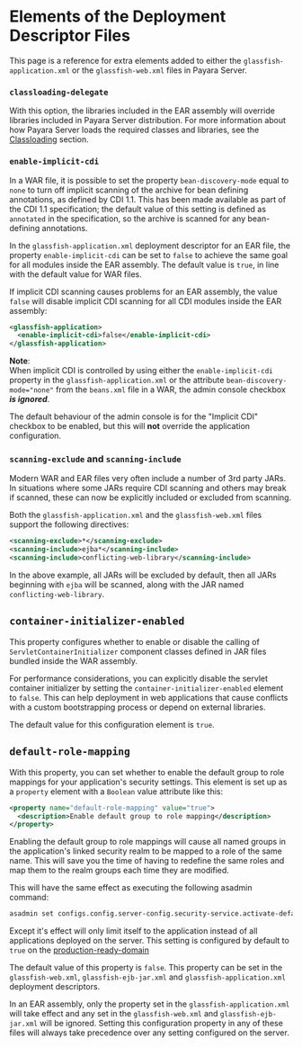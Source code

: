 # Elements of the Deployment Descriptor Files
This page is a reference for extra elements added to either the `glassfish-application.xml` or the `glassfish-web.xml` files in Payara Server.

### `classloading-delegate`
With this option, the libraries included in the EAR assembly will override libraries included in Payara Server distribution. 
For more information about how Payara Server loads the required classes and libraries, see the [Classloading](../classloading.md) section.

### `enable-implicit-cdi`

In a WAR file, it is possible to set the property `bean-discovery-mode` equal to `none` to turn off implicit scanning of the archive for bean defining annotations, as defined by CDI 1.1. This has been made available as part of the CDI 1.1 specification; the default value of this setting is defined as `annotated` in the specification, so the archive is scanned for any bean-defining annotations.

In the `glassfish-application.xml` deployment descriptor for an EAR file, the property `enable-implicit-cdi` can be set to `false` to achieve the same goal for all modules inside the EAR assembly. The default value is `true`, in line with the default value for WAR files.

If implicit CDI scanning causes problems for an EAR assembly, the value `false` will disable implicit CDI scanning for all CDI modules inside the EAR assembly:

```xml
<glassfish-application>
  <enable-implicit-cdi>false</enable-implicit-cdi>
</glassfish-application>
```

**Note**:  
When implicit CDI is controlled by using either the `enable-implicit-cdi` property in the `glassfish-application.xml` or the attribute `bean-discovery-mode="none"` from the `beans.xml` file in a WAR, the admin console checkbox ***is ignored***.

The default behaviour of the admin console is for the "Implicit CDI" checkbox to be enabled, but this will **not** override the application configuration.

### `scanning-exclude` and `scanning-include`
Modern WAR and EAR files very often include a number of 3rd party JARs. In situations where some JARs require CDI scanning and others may break if scanned, these can now be explicitly included or excluded from scanning.

Both the `glassfish-application.xml` and the `glassfish-web.xml` files support the following directives:

```xml
<scanning-exclude>*</scanning-exclude>
<scanning-include>ejba*</scanning-include>
<scanning-include>conflicting-web-library</scanning-include>
```

In the above example, all JARs will be excluded by default, then all JARs beginning with `ejba` will be scanned, along with the JAR named `conflicting-web-library`.

## `container-initializer-enabled`

This property configures whether to enable or disable the calling of `ServletContainerInitializer` component classes defined in JAR files bundled inside the WAR assembly.

For performance considerations, you can explicitly disable the servlet container initializer by setting the `container-initializer-enabled` element to `false`. This can help deployment in web applications that cause conflicts with a custom bootstrapping process or depend on external libraries.

The default value for this configuration element is `true`.

## `default-role-mapping`

With this property, you can set whether to enable the default group to role mappings for your application's security settings. This element is set up as a `property` element with a `Boolean` value attribute like this:

```xml
<property name="default-role-mapping" value="true">
  <description>Enable default group to role mapping</description>
</property>
```

Enabling the default group to role mappings will cause all named groups in the application's linked security realm to be mapped to a role of the same name. This will save you the time of having to redefine the same roles and map them to the realm groups each time they are modified.

This will have the same effect as executing the following asadmin command:

```sh
asadmin set configs.config.server-config.security-service.activate-default-principal-to-role-mapping=true
```

Except it's effect will only limit itself to the application instead of all applications deployed on the server. This setting is configured by default to `true` on the [production-ready-domain](../production-ready-domain.md)

The default value of this property is `false`. This property can be set in the `glassfish-web.xml`, `glassfish-ejb-jar.xml` and `glassfish-application.xml` deployment descriptors.

In an EAR assembly, only the property set in the `glassfish-application.xml` will take effect and any set in the `glassfish-web.xml` and `glassfish-ejb-jar.xml` will be ignored. Setting this configuration property in any of these files will always take precedence over any setting configured on the server.
